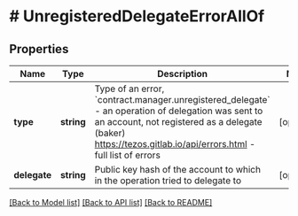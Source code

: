# # UnregisteredDelegateErrorAllOf

## Properties

Name | Type | Description | Notes
------------ | ------------- | ------------- | -------------
**type** | **string** | Type of an error, &#x60;contract.manager.unregistered_delegate&#x60; - an operation of delegation was sent to an account, not registered as a delegate (baker) https://tezos.gitlab.io/api/errors.html - full list of errors | [optional]
**delegate** | **string** | Public key hash of the account to which in the operation tried to delegate to | [optional]

[[Back to Model list]](../../README.md#models) [[Back to API list]](../../README.md#endpoints) [[Back to README]](../../README.md)
